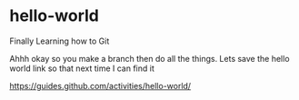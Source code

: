 # hello-world
Finally Learning how to Git

Ahhh okay so you make a branch then do all the things.  Lets save the hello world link so that next time I can find it

https://guides.github.com/activities/hello-world/
